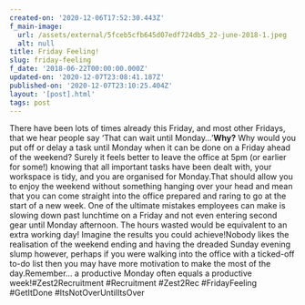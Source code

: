 ```yaml
---
created-on: '2020-12-06T17:52:30.443Z'
f_main-image:
  url: /assets/external/5fceb5cfb645d07edf724db5_22-june-2018-1.jpeg
  alt: null
title: Friday Feeling!
slug: friday-feeling
f_date: '2018-06-22T00:00:00.000Z'
updated-on: '2020-12-07T23:08:41.187Z'
published-on: '2020-12-07T23:10:25.404Z'
layout: '[post].html'
tags: post
---
```


There have been lots of times already this Friday, and most other Fridays, that we hear people say ‘That can wait until Monday…’**Why?** Why would you put off or delay a task until Monday when it can be done on a Friday ahead of the weekend? Surely it feels better to leave the office at 5pm (or earlier for some!) knowing that all important tasks have been dealt with, your workspace is tidy, and you are organised for Monday.That should allow you to enjoy the weekend without something hanging over your head and mean that you can come straight into the office prepared and raring to go at the start of a new week. One of the ultimate mistakes employees can make is slowing down past lunchtime on a Friday and not even entering second gear until Monday afternoon. The hours wasted would be equivalent to an extra working day! Imagine the results you could achieve!Nobody likes the realisation of the weekend ending and having the dreaded Sunday evening slump however, perhaps if you were walking into the office with a ticked-off to-do list then you may have more motivation to make the most of the day.Remember… a productive Monday often equals a productive week!#Zest2Recruitment #Recruitment #Zest2Rec #FridayFeeling #GetItDone #ItsNotOverUntilItsOver
